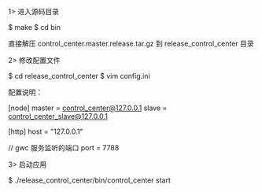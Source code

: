 1>
进入源码目录 

$ make
$ cd bin

直接解压 control_center.master.release.tar.gz 到 release_control_center 目录





2> 
修改配置文件 

$ cd release_control_center
$ vim config.ini


配置说明：

[node]
master = control_center@127.0.0.1
slave = control_center_slave@127.0.0.1


[http]
host = "127.0.0.1"

// gwc 服务监听的端口
port = 7788


3>
启动应用

$ ./release_control_center/bin/control_center start
